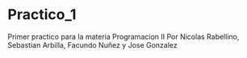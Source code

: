 # Practico_1
Primer practico para la materia Programacion II
Por Nicolas Rabellino, Sebastian Arbilla, Facundo Nuñez y Jose Gonzalez
